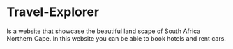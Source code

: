 # Travel-Explorer
Is a website that showcase the beautiful land scape of South Africa Northern Cape. In this website you can be able to book hotels and rent cars. 
